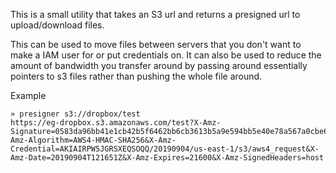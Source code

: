This is a small utility that takes an S3 url and returns a presigned url to upload/download files.

This can be used to move files between servers that you don't want to make a IAM user for or put credentials on. It can also be used to reduce the amount of bandwidth you transfer around by passing around essentially pointers to s3 files rather than pushing the whole file around.

Example
```
» presigner s3://dropbox/test 
https://eg-dropbox.s3.amazonaws.com/test?X-Amz-Signature=0583da96bb41e1cb42b5f6462bb6cb3613b5a9e594bb5e40e78a567a0cbe66a4&X-Amz-Algorithm=AWS4-HMAC-SHA256&X-Amz-Credential=AKIAIRPW5JGRSXEQSOQQ/20190904/us-east-1/s3/aws4_request&X-Amz-Date=20190904T121651Z&X-Amz-Expires=21600&X-Amz-SignedHeaders=host
```
